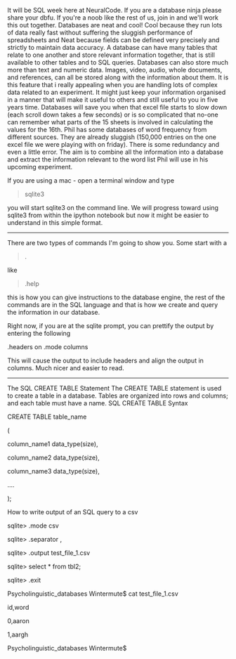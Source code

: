 It will be SQL week here at NeuralCode. If you are a database ninja please share your dbfu. If you're a noob like the rest of us, join in and we'll work this out together.
Databases are neat and cool! Cool because they run lots of data really fast without suffering the sluggish performance of spreadsheets and Neat because fields can be defined very precisely and strictly to maintain data accuracy. A database can have many tables that relate to one another and store relevant information together, that is still available to other tables and to SQL queries. Databases can also store much more than text and numeric data. Images, video, audio, whole documents, and references, can all be stored along with the information about them. It is this feature that i really appealing when you are handling lots of complex data related to an experiment. It might just keep your information organised in a manner that will make it useful to others and still useful to you in five years time.
Databases will save you when that excel file starts to slow down (each scroll down takes a few seconds) or is so complicated that no-one can remember what parts of the 15 sheets is involved in calculating the values for the 16th.
Phil has some databases of word frequency from different sources. They are already sluggish (150,000 entries on the one excel file we were playing with on friday). There is some redundancy and even a little error. The aim is to combine all the information into a database and extract the information relevant to the word list Phil will use in his upcoming experiment.

If you are using a mac - open a terminal window and type
  >sqlite3

you will start sqlite3 on the command line. We will progress toward using sqlite3 from within the ipython notebook but now it might be easier to understand in this simple format.


-----------------------------------------
There are two types of commands I'm going to show you. Some start with a

  >.

like

  >.help

this is how you can give instructions to the database engine, the rest of the commands are in the SQL language and that is how we create and query the information in our database.

Right now, if you are at the sqlite prompt, you can prettify the output by entering the following

  .headers on
  .mode columns

This will cause the output to include headers and align the output in columns. Much nicer and easier to read.

-------------------------------------------
 


The SQL CREATE TABLE Statement
The CREATE TABLE statement is used to create a table in a database.
Tables are organized into rows and columns; and each table must have a name.
SQL CREATE TABLE Syntax

  CREATE TABLE table_name

(

column_name1 data_type(size),

column_name2 data_type(size),

column_name3 data_type(size),

....

);


How to write output of an SQL query to a csv

  sqlite> .mode csv
  
sqlite> .separator ,

sqlite> .output test_file_1.csv

sqlite> select * from tbl2;

sqlite> .exit

Psycholinguistic_databases Wintermute$ cat test_file_1.csv

id,word

0,aaron

1,aargh

Psycholinguistic_databases Wintermute$

